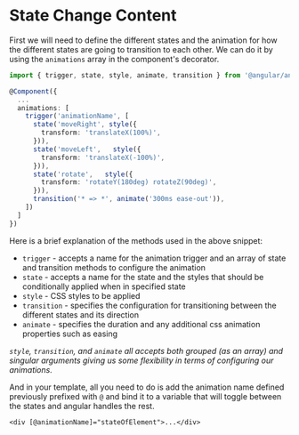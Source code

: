 # State Change Content

First we will need to define the different states and the animation for how the different states are going to transition to each other. We can do it by using the `animations` array in the component's decorator.

```typescript
import { trigger, state, style, animate, transition } from '@angular/animations';

@Component({
  ...
  animations: [
    trigger('animationName', [
      state('moveRight', style({
        transform: 'translateX(100%)',
      })),
      state('moveLeft',   style({
        transform: 'translateX(-100%)',
      })),
      state('rotate',   style({
        transform: 'rotateY(180deg) rotateZ(90deg)',
      })),
      transition('* => *', animate('300ms ease-out')),
    ])
  ]
})
```

Here is a brief explanation of the methods used in the above snippet:

- `trigger` - accepts a name for the animation trigger and an array of state and transition methods to configure the animation
- `state` - accepts a name for the state and the styles that should be conditionally applied when in specified state
- `style` - CSS styles to be applied
- `transition` - specifies the configuration for transitioning between the different states and its direction
- `animate` - specifies the duration and any additional css animation properties such as easing

_`style`, `transition`, and `animate` all accepts both grouped (as an array) and singular arguments giving us some flexibility in terms of configuring our animations._

And in your template, all you need to do is add the animation name defined previously prefixed with `@` and bind it to a variable that will toggle between the states and angular handles the rest.

```markup
<div [@animationName]="stateOfElement">...</div>
```
